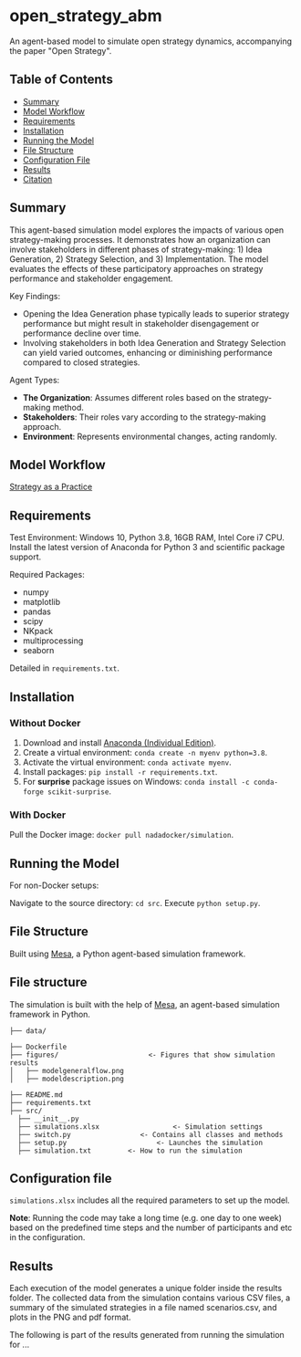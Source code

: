 # open_strategy_abm
An agent-based model to simulate open strategy dynamics, accompanying the paper "Open Strategy".

## Table of Contents

- [Summary](#summary)
- [Model Workflow](#model-workflow)
- [Requirements](#requirements)
- [Installation](#installation)
- [Running the Model](#running-the-model)
- [File Structure](#file-structure)
- [Configuration File](#configuration-file)
- [Results](#results)
- [Citation](#citation)

## Summary
This agent-based simulation model explores the impacts of various open strategy-making processes. It demonstrates how an organization can involve stakeholders in different phases of strategy-making: 1) Idea Generation, 2) Strategy Selection, and 3) Implementation. The model evaluates the effects of these participatory approaches on strategy performance and stakeholder engagement.

Key Findings:
- Opening the Idea Generation phase typically leads to superior strategy performance but might result in stakeholder disengagement or performance decline over time.
- Involving stakeholders in both Idea Generation and Strategy Selection can yield varied outcomes, enhancing or diminishing performance compared to closed strategies.

Agent Types:
- **The Organization**: Assumes different roles based on the strategy-making method.
- **Stakeholders**: Their roles vary according to the strategy-making approach.
- **Environment**: Represents environmental changes, acting randomly.

## Model Workflow
[Strategy as a Practice](https://github.com/alibanihashemi/open_strategy_abm/issues/2#issue-2069931794) 

## Requirements
Test Environment: Windows 10, Python 3.8, 16GB RAM, Intel Core i7 CPU. Install the latest version of Anaconda for Python 3 and scientific package support.

Required Packages:
- numpy
- matplotlib
- pandas
- scipy
- NKpack
- multiprocessing
- seaborn

Detailed in `requirements.txt`.

## Installation

### Without Docker
1. Download and install [Anaconda (Individual Edition)](https://www.anaconda.com/products/individual-d).
2. Create a virtual environment: `conda create -n myenv python=3.8`.
3. Activate the virtual environment: `conda activate myenv`.
4. Install packages: `pip install -r requirements.txt`.
5. For **surprise** package issues on Windows: `conda install -c conda-forge scikit-surprise`.

### With Docker
Pull the Docker image: `docker pull nadadocker/simulation`.

## Running the Model
For non-Docker setups:

Navigate to the source directory: `cd src`.
Execute `python setup.py`.

## File Structure
Built using [Mesa](https://github.com/projectmesa/mesa), a Python agent-based simulation framework.




## File structure
The simulation is built with the help of [Mesa](https://github.com/projectmesa/mesa), an agent-based simulation framework in Python.
```
├── data/

├── Dockerfile
├── figures/                      <- Figures that show simulation results
│   ├── modelgeneralflow.png
│   ├── modeldescription.png

├── README.md
├── requirements.txt
├── src/
  ├── __init__.py
  ├── simulations.xlsx                  <- Simulation settings
  ├── switch.py                 <- Contains all classes and methods
  ├── setup.py                      <- Launches the simulation
  ├── simulation.txt         <- How to run the simulation
```


## Configuration file
`simulations.xlsx` includes all the required parameters to set up the model.


**Note**: Running the code may take a long time (e.g. one day to one week) based on the predefined time steps and the number of participants and etc in the configuration. 


## Results
Each execution of the model generates a unique folder inside the results folder. The collected data from the simulation contains various CSV files, a summary of the simulated strategies in a file named scenarios.csv, and plots in the PNG and pdf format.


The following is part of the results generated from running the simulation for ...



